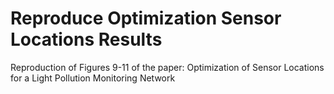 # Reproduce Optimization Sensor Locations Results
Reproduction of Figures 9-11 of the paper: Optimization of Sensor Locations for a Light Pollution Monitoring Network
